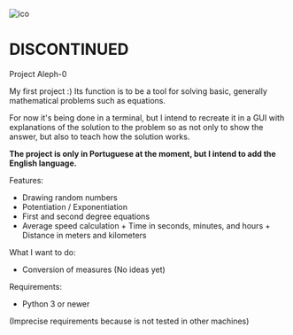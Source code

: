 ![ico](https://github.com/ImFenyx/Aleph-0-Project/assets/103691581/a7f1bd9f-32a5-4f5e-af76-9c2d718166a7)

# DISCONTINUED

Project Aleph-0

My first project :)
Its function is to be a tool for solving basic, generally mathematical problems such as equations.

For now it's being done in a terminal, but I intend to recreate it in a GUI with explanations of the solution to the problem so as not only to show the answer, but also to teach how the solution works.

**The project is only in Portuguese at the moment, but I intend to add the English language.**

Features:
- Drawing random numbers
- Potentiation / Exponentiation
- First and second degree equations
- Average speed calculation + Time in seconds, minutes, and hours + Distance in meters and kilometers

What I want to do:
- Conversion of measures
(No ideas yet)

Requirements:

- Python 3 or newer
  
(Imprecise requirements because is not tested in other machines)
